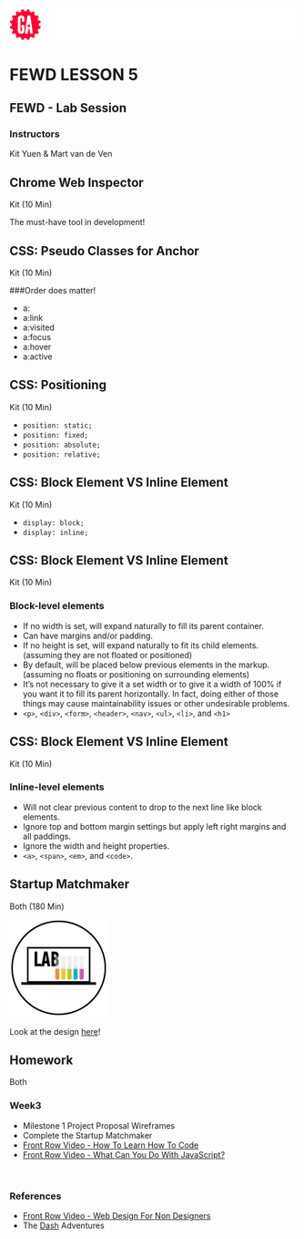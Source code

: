 ![General Assembly](../assets/images/ga.png)
# FEWD LESSON 5

## FEWD - Lab Session

### Instructors
Kit Yuen & Mart van de Ven



## Chrome Web Inspector
<aside class="notes">Kit (10 Min)</aside>

The must-have tool in development!



## CSS: Pseudo Classes for Anchor
<aside class="notes">Kit (10 Min)</aside>

###Order does matter!

* a:
* a:link
* a:visited
* a:focus
* a:hover
* a:active



## CSS: Positioning
<aside class="notes">Kit (10 Min)</aside>

* ```position: static;```
* ```position: fixed;```
* ```position: absolute;```
* ```position: relative;```



## CSS: Block Element VS Inline Element
<aside class="notes">Kit (10 Min)</aside>

* ```display: block;```
* ```display: inline;```



## CSS: Block Element VS Inline Element
<aside class="notes">Kit (10 Min)</aside>

### Block-level elements

* If no width is set, will expand naturally to fill its parent container.
* Can have margins and/or padding.
* If no height is set, will expand naturally to fit its child elements. (assuming they are not floated or positioned)
* By default, will be placed below previous elements in the markup. (assuming no floats or positioning on surrounding elements)
* It’s not necessary to give it a set width or to give it a width of 100% if you want it to fill its parent horizontally. In fact, doing either of those things may cause maintainability issues or other undesirable problems.
* `<p>`, `<div>`, `<form>`, `<header>`, `<nav>`, `<ul>`, `<li>`, and `<h1>`



## CSS: Block Element VS Inline Element
<aside class="notes">Kit (10 Min)</aside>

### Inline-level elements

* Will not clear previous content to drop to the next line like block elements.
* Ignore top and bottom margin settings but apply left right margins and all paddings.
* Ignore the width and height properties.
* `<a>`, `<span>`, `<em>`, and `<code>`.



## Startup Matchmaker 
<aside class="notes">Both (180 Min)</aside>

![GeneralAssemb.ly](../assets/images/icons/exercise_icon_md.png)

Look at the design [here](http://ga-students.github.io/FEWD_HK_4/lesson5/labs/startup_matchmaker/StartupMatchmaker.png)!



## Homework
<aside class="notes">Both</aside>

### Week3

* Milestone 1 Project Proposal Wireframes
* Complete the Startup Matchmaker
* [Front Row Video - How To Learn How To Code](https://generalassemb.ly/online/videos/programming-for-non-programmers-tech-speak/cinema?chapter=3)
* [Front Row Video - What Can You Do With JavaScript?](https://generalassemb.ly/online/videos/what-can-you-do-with-javascript/cinema?chapter=3)

<br>

### References
* [Front Row Video - Web Design For Non Designers](https://generalassemb.ly/online/videos/web-design-for-non-designers)
* The [Dash](https://dash.generalassemb.ly) Adventures